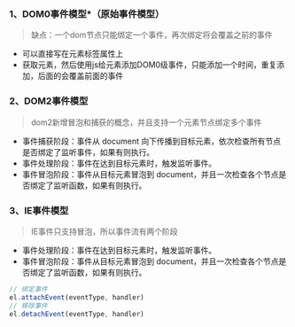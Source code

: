 ### 1、DOM0事件模型*（原始事件模型）
> 缺点：一个dom节点只能绑定一个事件，再次绑定将会覆盖之前的事件
- 可以直接写在元素标签属性上
- 获取元素，然后使用js给元素添加DOM0级事件，只能添加一个时间，重复添加，后面的会覆盖前面的事件

### 2、DOM2事件模型
> dom2新增冒泡和捕获的概念，并且支持一个元素节点绑定多个事件
- 事件捕获阶段：事件从 document 向下传播到目标元素，依次检查所有节点是否绑定了监听事件，如果有则执行。
- 事件处理阶段：事件在达到目标元素时，触发监听事件。
- 事件冒泡阶段：事件从目标元素冒泡到 document，并且一次检查各个节点是否绑定了监听函数，如果有则执行。

### 3、IE事件模型
> IE事件只支持冒泡，所以事件流有两个阶段
- 事件处理阶段：事件在达到目标元素时，触发监听事件。
- 事件冒泡阶段：事件从目标元素冒泡到 document，并且一次检查各个节点是否绑定了监听函数，如果有则执行。
```js
// 绑定事件
el.attachEvent(eventType, handler)
// 移除事件
el.detachEvent(eventType, handler)
```
